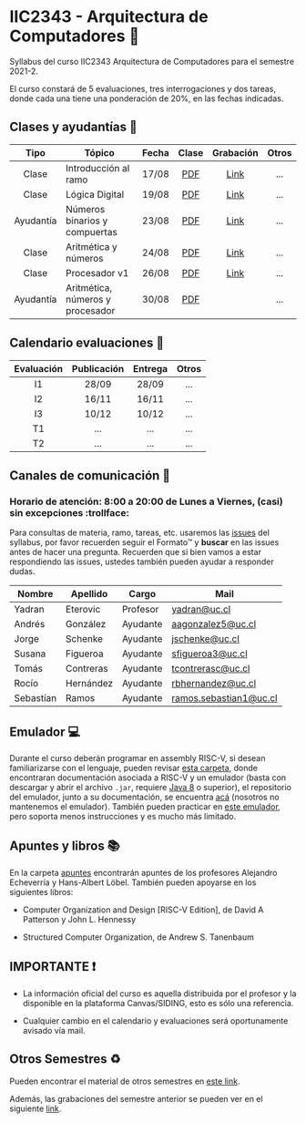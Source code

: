 # IIC2343 - Arquitectura de Computadores :abacus:

Syllabus del curso IIC2343 Arquitectura de Computadores para el semestre 2021-2. 

El curso constará de 5 evaluaciones, tres interrogaciones y dos tareas, donde cada una tiene una ponderación de 20%, en las fechas indicadas.

## Clases y ayudantías 🏫

| Tipo  | Tópico                             | Fecha        | Clase  | Grabación | Otros |
| :-:   | -                                  | :-:          | :-:    | :-:       | :-:   |
| Clase   | Introducción al ramo             | 17/08        |  [PDF](../../tree/master/Clases/00-presentation.pdf)  | [Link](https://drive.google.com/file/d/1l5in7s6GEZ05tGA8-FGFCv2w2lyNYfEg/view)  | ...   |
| Clase   | Lógica Digital         | 19/08        | [PDF](../../tree/master/Clases/01-Logica_Digital.pdf)  | [Link](https://drive.google.com/file/d/1KCKW-J6-cmE2OoRG2_cT68LZWzryywY-/view?usp=sharing)  | ...   |
| Ayudantía | Números binarios y compuertas | 23/08 | [PDF](https://github.com/IIC2343/Syllabus-2021-2-S1/blob/main/Ayudantias/Ayudant%C3%ADa%231.pdf)    | [Link](https://drive.google.com/drive/folders/1YNourSBCk6hASioBES9AyUBm9Hq-OS_Q?usp=sharing)       | ... |
| Clase   | Aritmética y números         | 24/08        | [PDF](../../tree/master/Clases/02-aritmértica&números.pdf)  | [Link](https://drive.google.com/file/d/1QN8SBEfHUTDWXJYApfndx1_1Z6VKSfLZ/view?usp=sharing) | ...   |
| Clase   | Procesador v1         | 26/08        | [PDF](../../tree/master/Clases/03-procesador-v1.pdf)  | [Link](https://drive.google.com/file/d/1EPzXh9Flr7SN89CIZBQFoCFlx43leImI/view?usp=sharing) | ...   |
| Ayudantía | Aritmética, números y procesador | 30/08 | [PDF](https://github.com/IIC2343/Syllabus-2021-2-S1/blob/main/Ayudantias/Ayudant%C3%ADa%232.pdf)    |      | ... |




## Calendario evaluaciones 📄

| Evaluación | Publicación | Entrega | Otros |
| :-:        | :-:         | :-:     | :-:   |
| I1 | 28/09 | 28/09 | ... |
| I2 | 16/11 | 16/11 | ...|
| I3 | 10/12 | 10/12 | ...|
| T1 | ... | ... | ...|
| T2 | ... | ... | ...|

## Canales de comunicación 📩

### Horario de atención: 8:00 a 20:00 de Lunes a Viernes, (casi) sin excepciones :trollface:

Para consultas de materia, ramo, tareas, etc. usaremos las [issues](https://github.com/IIC2343/Syllabus-2021-2-S1/issues) del syllabus, por favor recuerden seguir el Formato™ y **buscar** en las issues antes de hacer una pregunta. Recuerden que si bien vamos a estar respondiendo las issues, ustedes también pueden ayudar a responder dudas.

| Nombre | Apellido | Cargo | Mail |
| --- | --- | --- | --- |
| Yadran | Eterovic | Profesor | yadran@uc.cl |
| Andrés | González | Ayudante | aagonzalez5@uc.cl |
| Jorge | Schenke | Ayudante | jschenke@uc.cl |
| Susana | Figueroa | Ayudante | sfigueroa3@uc.cl |
| Tomás | Contreras | Ayudante | tcontrerasc@uc.cl |
| Rocío | Hernández | Ayudante | rbhernandez@uc.cl |
| Sebastían | Ramos | Ayudante | ramos.sebastian1@uc.cl |

## Emulador 💻

Durante el curso deberán programar en assembly RISC-V, si desean familiarizarse con el lenguaje, pueden revisar [esta carpeta](../../tree/master/Emulador), donde encontraran documentación asociada a RISC-V y un emulador (basta con descargar y abrir el archivo `.jar`, requiere [Java 8](https://www.java.com/en/download/) o superior), el repositorio del emulador, junto a su documentación, se encuentra [acá](https://github.com/TheThirdOne/rars) (nosotros no mantenemos el emulador). También pueden practicar en [este emulador](https://www.cs.cornell.edu/courses/cs3410/2019sp/riscv/interpreter/), pero soporta menos instrucciones y es mucho más limitado.

## Apuntes y libros 📚

En la carpeta [apuntes](../../tree/master/Apuntes) encontrarán apuntes de los profesores Alejandro Echeverría y Hans-Albert Löbel. También pueden apoyarse en los siguientes libros:

- Computer Organization and Design [RISC-V Edition], de David A Patterson y John L. Hennessy

- Structured Computer Organization, de Andrew S. Tanenbaum

## IMPORTANTE ❗

- La información oficial del curso es aquella distribuida por el profesor y la disponible en la plataforma Canvas/SIDING, esto es sólo una referencia.

- Cualquier cambio en el calendario y evaluaciones será oportunamente avisado vía mail.


## Otros Semestres ♻

Pueden encontrar el material de otros semestres en [este link](https://github.com/IIC2343/Syllabus-anteriores).

Además, las grabaciones del semestre anterior se pueden ver en el siguiente [link](https://github.com/IIC2343/Syllabus-2021-2-S1/blob/main/grabaciones_2021_1.md).
